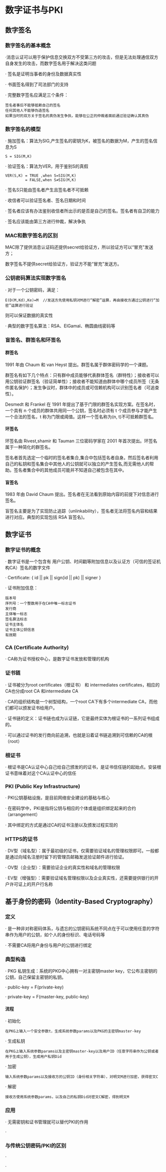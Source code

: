 # 数字证书与PKI
## 数字签名
### 数字签名的基本概念
·消息认证可以用于保护信息交换双方不受第三方的攻击，但是无法处理通信双方自身发生的攻击，而数字签名用于解决这类问题 

· 签名是证明当事者的身份及数据真实性

· 书面签名得到了司法部门的支持

· 完整数字签名应满足三个条件：
```
签名者事后不能够抵赖自己的签名
任何其他人不能够伪造签名
如果当时的双方关于签名的真伪发生争执，能够在公正的仲裁者面前通过验证确认其真伪
```
### 数字签名的模型
· 施加签名：算法为SIG,产生签名的密钥为K，被签名的数据为M，产生的签名信息为S
```
S = SIG(M,K)
```

· 验证签名：算法为VER，用于鉴别S的真假
```
VER(S,K) = TRUE ,when S=SIG(M,K)
         = FALSE,when S≠SIG(M,K)
```

· 签名S只能由签名者产生且签名者不可抵赖

· 收信者可以验证签名者、签名日期和时间

· 签名者应该有办法鉴别收信者所出示的是否是自己的签名。签名者有自卫的能力

· 签名应该能由第三方进行仲裁，解决争执

### MAC和数字签名的区别

MAC除了提供消息认证码还提供secret给验证方，所以验证方可以“冒充”发送方；

数字签名不提供secret给验证方，验证方不能“冒充”发送方。

### 公钥密码算法实现数字签名
· 对于一个公钥密码，满足：
```
E(D(M,Kd),Ke)=M  //发送方先使用私钥对M进行“解密”运算，再由接收方通过公钥进行“加密”运算进行验证

```

则可以保证数据的真实性

· 典型的数字签名算法：RSA、ElGamal、椭圆曲线密码等

### 盲签名、群签名和环签名

#### 群签名

1991 年由 Chaum 和 van Heyst 提出。群签名属于群体密码学的一个课题。

群签名有如下几个特点：只有群中成员能够代表群体签名（群特性）；接收者可以用公钥验证群签名（验证简单性）；接收者不能知道由群体中哪个成员所签（无条件匿名保护）；发生争议时，群体中的成员或可信赖机构可以识别签名者（可追查性）。

Desmedt 和 Frankel 在 1991 年提出了基于门限的群签名实现方案。在签名时，一个具有 n 个成员的群体共用同一个公钥，签名时必须有 t 个成员参与才能产生一个合法的签名，t 称为门限或阈值。这样一个签名称为(n, t)不可抵赖群签名。

#### 环签名

环签名由 Rivest,shamir 和 Tauman 三位密码学家在 2001 年首次提出。环签名属于一种简化的群签名。

签名者首先选定一个临时的签名者集合,集合中包括签名者自身。然后签名者利用自己的私钥和签名集合中其他人的公钥就可以独立的产生签名,而无需他人的帮助。签名者集合中的其他成员可能并不知道自己被包含在其中。

#### 盲签名

1983 年由 David Chaum 提出。签名者在无法看到原始内容的前提下对信息进行签名。

盲签名主要是为了实现防止追踪（unlinkability），签名者无法将签名内容和结果进行对应。典型的实现包括 RSA 盲签名)。

## 数字证书
### 数字证书的概念
· 数字证书是一个包含有 用户公钥、时间戳等附加信息以及认证方（可信的签证机构CA）签名的数字文件

· Certificate: { id || pk || sign(id || pk) || signer } 

· 证书附加信息：
```
版本号
序列号：一个整数用于在CA中唯一标志证书
发行商
主体唯一标志
签名算法标志
证书主体名
证书主体公钥信息
有效期
```

### CA (Certificate Authority)
· CA称为证书授权中心，是数字证书发放和管理的机构

### 证书链
· 证书被分为root certificates（根证书） 和 intermediates certificates，相应的CA也分成root CA 和intermediate CA

· CA的组织结构是一个树型结构，一个root CA下有多个intermediate CA，而他们都可以颁发证书给用户。

· 证书链的定义：证书链也成为认证链，它是最终实体为根证书的一系列证书组成的。 

· 可以通过证书的发行商向前追溯，也就是沿着证书链追溯到可信赖的CA的根（root）

### 根证书
· 根证书是CA认证中心自己给自己颁发的的证书，是证书信任链的起始点。安装根证书意味着对这个CA认证中心的信任

### PKI (Public Key Infrastructure)
· PKI公钥基础设施，是目前网络安全建设的基础与核心

· 在密码学中，PKI是指将公钥与相应的个体或是组织绑定起来的合约（arrangement）

· 其中绑定的方式是通过CA的证书注册以及颁发过程实现的

### HTTPS的证书
· DV型（域名型）：属于最初级的证书，仅需要验证域名的管理权限即可。一般都是通过向域名注册时留下的管理员邮箱发送验证邮件进行验证。

· OV型（企业型）：需要验证企业的真实性和域名的管理权限

· EV型（增强型）：需要验证域名管理权限以及企业真实性，还需要提供银行的开户许可证上的开户行名称

## 基于身份的密码（Identity-Based Cryptography）
### 定义
· 是一种非对称密码体系，与遗忘的公钥密码系统不同点在于可以使用任意的字符串作为用户的公钥，如个人的身份标识、电话号码等

· 不需要CA将用户身份与用户的公钥进行绑定

### 典型构造
· PKG 私钥生成：系统的PKG中心拥有一对主密钥master key，它公布主密钥的公钥，自己保留主密钥的私钥。

· public-key = F(private-key)

· private-key = F(master-key, public-key)

#### 流程
· 初始化
```
在PKG上输入一个安全参数t，生成系统参数params以及PKG的主密钥master-key
```

· 生成私钥
```
在PKG上输入系统参数params以及主密钥master-key以及用户ID（任意字符串作为公钥或者用于生成公钥），生成用户私钥Did
```

· 加密
```
输入系统参数params以及接收方的公钥ID（身份相关字符串），对明文M进行加密，获得密文C
```

· 解密
```
接收方使用系统参数params，以及自己的私钥Did对密文C解密，得到明文M
```


### 应用
· 无需密钥和证书管理就可以替代PKI的作用

· 

### 与传统公钥密码/PKI的区别
· 

· 